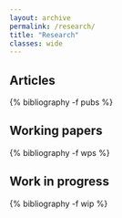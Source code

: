 ```yaml
---
layout: archive
permalink: /research/
title: "Research"
classes: wide
---
```




Articles
--------------
<!-- ### Articles -->
{% bibliography -f pubs %}

Working papers
--------------
<!-- ### Working papers -->
{% bibliography -f wps %}

Work in progress
----------------
<!-- ### Work in progress -->
{% bibliography -f wip %}

